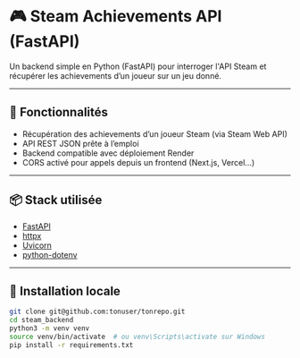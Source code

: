 # 🎮 Steam Achievements API (FastAPI)

Un backend simple en Python (FastAPI) pour interroger l'API Steam et récupérer les achievements d’un joueur sur un jeu donné.

---

## 🚀 Fonctionnalités

- Récupération des achievements d’un joueur Steam (via Steam Web API)
- API REST JSON prête à l’emploi
- Backend compatible avec déploiement Render
- CORS activé pour appels depuis un frontend (Next.js, Vercel...)

---

## 📦 Stack utilisée

- [FastAPI](https://fastapi.tiangolo.com/)
- [httpx](https://www.python-httpx.org/)
- [Uvicorn](https://www.uvicorn.org/)
- [python-dotenv](https://pypi.org/project/python-dotenv/)

---

## 🔧 Installation locale

```bash
git clone git@github.com:tonuser/tonrepo.git
cd steam_backend
python3 -m venv venv
source venv/bin/activate  # ou venv\Scripts\activate sur Windows
pip install -r requirements.txt

